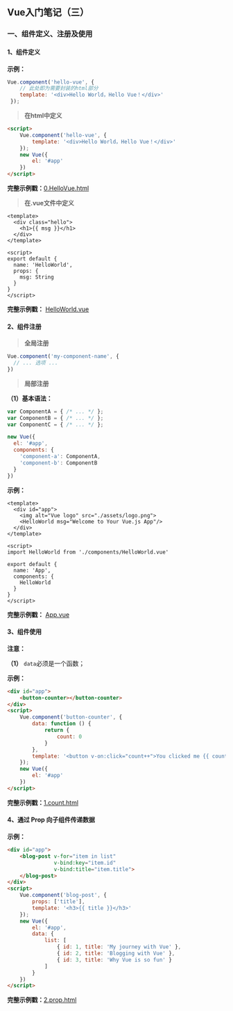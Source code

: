 ## Vue入门笔记（三）

### 一、组件定义、注册及使用

#### 1、组件定义

**示例：**

```javascript
Vue.component('hello-vue', {
    // 此处即为需要封装的html部分
    template: '<div>Hello World，Hello Vue！</div>'
 });
```

> **在html中定义**

```html
<script>
    Vue.component('hello-vue', {
        template: '<div>Hello World，Hello Vue！</div>'
    });
    new Vue({
        el: '#app'
    })
</script>
```

**完整示例戳：**[0.HelloVue.html](https://github.com/snowLeopard93/vue-demo/blob/master/vue/component/0.HelloVue.html)

> **在.vue文件中定义**

```vue
<template>
  <div class="hello">
    <h1>{{ msg }}</h1>
  </div>
</template>

<script>
export default {
  name: 'HelloWorld',
  props: {
    msg: String
  }
}
</script>
```

**完整示例戳：** [HelloWorld.vue](https://github.com/snowLeopard93/vue-demo/blob/master/vue-cli/src/components/HelloWorld.vue)

#### 2、组件注册

> **全局注册**

```javascript
Vue.component('my-component-name', {
  // ... 选项 ...
})
```

> **局部注册**

**（1）基本语法：** 
```javascript
var ComponentA = { /* ... */ };
var ComponentB = { /* ... */ };
var ComponentC = { /* ... */ };

new Vue({
  el: '#app',
  components: {
    'component-a': ComponentA,
    'component-b': ComponentB
  }
})
```

**示例：**

```vue
<template>
  <div id="app">
    <img alt="Vue logo" src="./assets/logo.png">
    <HelloWorld msg="Welcome to Your Vue.js App"/>
  </div>
</template>

<script>
import HelloWorld from './components/HelloWorld.vue'

export default {
  name: 'App',
  components: {
    HelloWorld
  }
}
</script>
```

**完整示例戳：** [App.vue](https://github.com/snowLeopard93/vue-demo/blob/master/vue-cli/src/App.vue)


#### 3、组件使用

**注意：**

**（1）** `data`必须是一个函数； 

**示例：**

```html
<div id="app">
    <button-counter></button-counter>
</div>
<script>
    Vue.component('button-counter', {
        data: function () {
            return {
                count: 0
            }
        },
        template: '<button v-on:click="count++">You clicked me {{ count }} times.</button>'
    });
    new Vue({
        el: '#app'
    })
</script>
```

**完整示例戳：**[1.count.html](https://github.com/snowLeopard93/vue-demo/blob/master/vue/component/1.count.html)

#### 4、通过 Prop 向子组件传递数据

**示例：**

```html
<div id="app">
    <blog-post v-for="item in list"
               v-bind:key="item.id"
               v-bind:title="item.title">
    </blog-post>
</div>
<script>
    Vue.component('blog-post', {
        props: ['title'],
        template: '<h3>{{ title }}</h3>'
    });
    new Vue({
        el: '#app',
        data: {
            list: [
                { id: 1, title: 'My journey with Vue' },
                { id: 2, title: 'Blogging with Vue' },
                { id: 3, title: 'Why Vue is so fun' }
            ]
        }
    })
</script>
```

**完整示例戳：**[2.prop.html](https://github.com/snowLeopard93/vue-demo/blob/master/vue/component/2.prop.html)